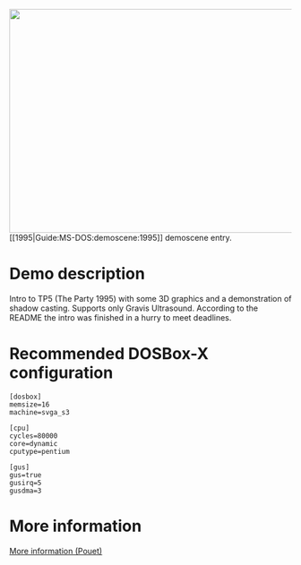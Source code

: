 <img src="images/Demoscene:TP5-Intro-by-Cascada-(1995).gif" width="640" height="400"><br>
[[1995|Guide:MS-DOS:demoscene:1995]] demoscene entry.

# Demo description

Intro to TP5 (The Party 1995) with some 3D graphics and a demonstration of shadow casting. Supports only Gravis Ultrasound. According to the README the intro was finished in a hurry to meet deadlines.

# Recommended DOSBox-X configuration

    [dosbox]
    memsize=16
    machine=svga_s3
    
    [cpu]
    cycles=80000
    core=dynamic
    cputype=pentium
    
    [gus]
    gus=true
    gusirq=5
    gusdma=3

# More information

[More information (Pouet)](http://www.pouet.net/prod.php?which=1156)
